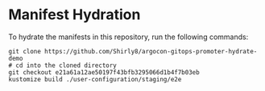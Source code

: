 # Manifest Hydration

To hydrate the manifests in this repository, run the following commands:

```shell
git clone https://github.com/Shirly8/argocon-gitops-promoter-hydrate-demo
# cd into the cloned directory
git checkout e21a61a12ae50197f43bfb3295066d1b4f7b03eb
kustomize build ./user-configuration/staging/e2e
```
